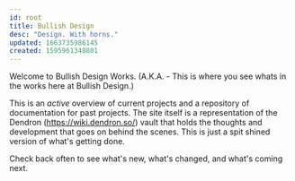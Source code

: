 ```yaml
---
id: root
title: Bullish Design
desc: "Design. With horns."
updated: 1663735986145
created: 1595961348801
---
```


Welcome to Bullish Design Works. (A.K.A. - This is where you see whats in the works here at Bullish Design.)

This is an *active* overview of current projects and a repository of documentation for past projects. The site itself is a representation of the Dendron (https://wiki.dendron.so/) vault that holds the thoughts and development that goes on behind the scenes. This is just a spit shined version of what's getting done. 

Check back often to see what's new, what's changed, and what's coming next. 
